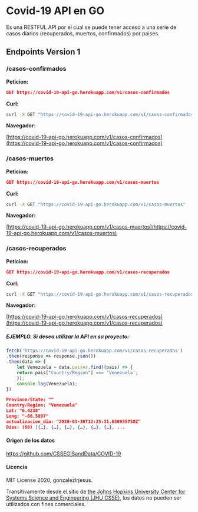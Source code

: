 # Covid-19 API en GO

Es una RESTFUL API por el cual se puede tener acceso a una serie de casos diarios (recuperados, muertos, confirmados) por paises.

## Endpoints Version 1

### /casos-confirmados

**Peticion:** 
```json
GET https://covid-19-api-go.herokuapp.com/v1/casos-confirmados
```

**Curl:**
```sh
curl -X GET "https://covid-19-api-go.herokuapp.com/v1/casos-confirmados"
```
**Navegador:**

[https://covid-19-api-go.herokuapp.com/v1/casos-confirmados](https://covid-19-api-go.herokuapp.com/v1/casos-confirmados)

### /casos-muertos

**Peticion:** 
```json
GET https://covid-19-api-go.herokuapp.com/v1/casos-muertos
```

**Curl:**
```sh
curl -X GET "https://covid-19-api-go.herokuapp.com/v1/casos-muertos"
```

**Navegador:** 

[https://covid-19-api-go.herokuapp.com/v1/casos-muertos](https://covid-19-api-go.herokuapp.com/v1/casos-muertos)

### /casos-recuperados
**Peticion:** 
```json
GET https://covid-19-api-go.herokuapp.com/v1/casos-recuperados
```

**Curl:**
```sh
curl -X GET "https://covid-19-api-go.herokuapp.com/v1/casos-recuperados"
```

**Navegador:** 

[https://covid-19-api-go.herokuapp.com/v1/casos-recuperados](https://covid-19-api-go.herokuapp.com/v1/casos-recuperados)


##### EJEMPLO. Si desea utilizar la API en su proyecto:

```javascript
fetch('https://covid-19-api-go.herokuapp.com/v1/casos-recuperados')
.then(response => response.json())
.then(data => {
    let Venezuela = data.paises.find((pais) => {
    return pais["Country/Region"] === 'Venezuela';
    });
    console.log(Venezuela);
})
```

```json
Province/State: ""
Country/Region: "Venezuela"
Lat: "6.4238"
Long: "-66.5897"
actualizacion_dia: "2020-03-30T12:25:31.630935758Z"
Dias: (68) [{…}, {…}, {…}, {…}, {…}, {…}, ...
```

#### Origen de los datos

https://github.com/CSSEGISandData/COVID-19

#### Licencia

MIT License 2020, gonzalezlrjesus.

Transitivamente desde el sitio de [the Johns Hopkins University Center for Systems Science and Engineering (JHU CSSE)](https://github.com/CSSEGISandData/COVID-19), los datos no pueden ser utilizados con fines comerciales.